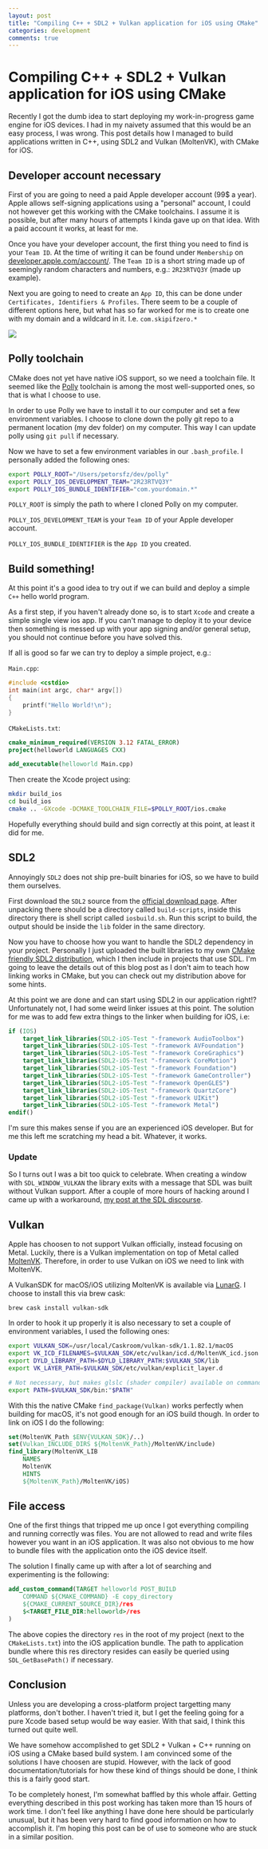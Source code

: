 ```yaml
---
layout: post
title: "Compiling C++ + SDL2 + Vulkan application for iOS using CMake"
categories: development
comments: true
---
```


# Compiling C++ + SDL2 + Vulkan application for iOS using CMake

Recently I got the dumb idea to start deploying my work-in-progress game engine for iOS devices. I had in my naivety assumed that this would be an easy process, I was wrong. This post details how I managed to build applications written in C++, using SDL2 and Vulkan (MoltenVK), with CMake for iOS.

## Developer account necessary

First of you are going to need a paid Apple developer account (99$ a year). Apple allows self-signing applications using a "personal" account, I could not however get this working with the CMake toolchains. I assume it is possible, but after many hours of attempts I kinda gave up on that idea. With a paid account it works, at least for me.

Once you have your developer account, the first thing you need to find is your `Team ID`. At the time of writing it can be found under `Membership` on [developer.apple.com/account/](https://developer.apple.com/account/). The `Team ID` is a short string made up of seemingly random characters and numbers, e.g.: `2R23RTVQ3Y` (made up example).

Next you are going to need to create an `App ID`, this can be done under `Certificates, Identifiers & Profiles`. There seem to be a couple of different options here, but what has so far worked for me is to create one with my domain and a wildcard in it. I.e. `com.skipifzero.*`

![](/assets/posts/2018-10-07-compiling-cmake-ios/app_id.png)

## Polly toolchain

CMake does not yet have native iOS support, so we need a toolchain file. It seemed like the [Polly](https://github.com/ruslo/polly) toolchain is among the most well-supported ones, so that is what I choose to use.

In order to use Polly we have to install it to our computer and set a few environment variables. I choose to clone down the polly git repo to a permanent location (my dev folder) on my computer. This way I can update polly using `git pull` if necessary.

Now we have to set a few environment variables in our `.bash_profile`. I personally added the following ones:

```sh
export POLLY_ROOT="/Users/petorsfz/dev/polly"
export POLLY_IOS_DEVELOPMENT_TEAM="2R23RTVQ3Y"
export POLLY_IOS_BUNDLE_IDENTIFIER="com.yourdomain.*"
```

`POLLY_ROOT` is simply the path to where I cloned Polly on my computer.

`POLLY_IOS_DEVELOPMENT_TEAM` is your `Team ID` of your Apple developer account.

`POLLY_IOS_BUNDLE_IDENTIFIER` is the `App ID` you created.

## Build something!

At this point it's a good idea to try out if we can build and deploy a simple `C++` hello world program.

As a first step, if you haven't already done so, is to start `Xcode` and create a simple single view ios app. If you can't manage to deploy it to your device then something is messed up with your app signing and/or general setup, you should not continue before you have solved this.

If all is good so far we can try to deploy a simple project, e.g.:

`Main.cpp`:

```cpp
#include <cstdio>
int main(int argc, char* argv[])
{
	printf("Hello World!\n");
}
```

`CMakeLists.txt`:

```cmake
cmake_minimum_required(VERSION 3.12 FATAL_ERROR)
project(helloworld LANGUAGES CXX)

add_executable(helloworld Main.cpp)
```

Then create the Xcode project using:

```sh
mkdir build_ios
cd build_ios
cmake .. -GXcode -DCMAKE_TOOLCHAIN_FILE=$POLLY_ROOT/ios.cmake
```

Hopefully everything should build and sign correctly at this point, at least it did for me.

## SDL2

Annoyingly `SDL2` does not ship pre-built binaries for iOS, so we have to build them ourselves.

First download the `SDL2` source from the [official download page](https://www.libsdl.org/download-2.0.php). After unpacking there should be a directory called `build-scripts`, inside this directory there is shell script called `iosbuild.sh`. Run this script to build, the output should be inside the `lib` folder in the same directory.

Now you have to choose how you want to handle the SDL2 dependency in your project. Personally I just uploaded the built libraries to my own [CMake friendly SDL2 distribution](https://github.com/PhantasyEngine/Dependency-SDL2), which I then include in projects that use SDL. I'm going to leave the details out of this blog post as I don't aim to teach how linking works in CMake, but you can check out my distribution above for some hints.

At this point we are done and can start using SDL2 in our application right!? Unfortunately not, I had some weird linker issues at this point. The solution for me was to add few extra things to the linker when building for iOS, i.e:

```cmake
if (IOS)
	target_link_libraries(SDL2-iOS-Test "-framework AudioToolbox")
	target_link_libraries(SDL2-iOS-Test "-framework AVFoundation")
	target_link_libraries(SDL2-iOS-Test "-framework CoreGraphics")
	target_link_libraries(SDL2-iOS-Test "-framework CoreMotion")
	target_link_libraries(SDL2-iOS-Test "-framework Foundation")
	target_link_libraries(SDL2-iOS-Test "-framework GameController")
	target_link_libraries(SDL2-iOS-Test "-framework OpenGLES")
	target_link_libraries(SDL2-iOS-Test "-framework QuartzCore")
	target_link_libraries(SDL2-iOS-Test "-framework UIKit")
	target_link_libraries(SDL2-iOS-Test "-framework Metal")
endif()
```

I'm sure this makes sense if you are an experienced iOS developer. But for me this left me scratching my head a bit. Whatever, it works.

### Update

So I turns out I was a bit too quick to celebrate. When creating a window with `SDL_WINDOW_VULKAN` the library exits with a message that SDL was built without Vulkan support. After a couple of more hours of hacking around I came up with a workaround, [my post at the SDL discourse](https://discourse.libsdl.org/t/problems-building-with-vulkan-support-for-ios/25148).


## Vulkan

Apple has choosen to not support Vulkan officially, instead focusing on Metal. Luckily, there is a Vulkan implementation on top of Metal called [MoltenVK](https://github.com/KhronosGroup/MoltenVK). Therefore, in order to use Vulkan on iOS we need to link with MoltenVK.

A VulkanSDK for macOS/iOS utilizing MoltenVK is available via [LunarG](https://vulkan.lunarg.com/). I choose to install this via brew cask:

`brew cask install vulkan-sdk`

In order to hook it up properly it is also necessary to set a couple of environment variables, I used the following ones:

```sh
export VULKAN_SDK=/usr/local/Caskroom/vulkan-sdk/1.1.82.1/macOS
export VK_ICD_FILENAMES=$VULKAN_SDK/etc/vulkan/icd.d/MoltenVK_icd.json
export DYLD_LIBRARY_PATH=$DYLD_LIBRARY_PATH:$VULKAN_SDK/lib
export VK_LAYER_PATH=$VULKAN_SDK/etc/vulkan/explicit_layer.d

# Not necessary, but makes glslc (shader compiler) available on command line
export PATH=$VULKAN_SDK/bin:"$PATH"
```

With this the native CMake `find_package(Vulkan)` works perfectly when building for macOS, it's not good enough for an iOS build though. In order to link on iOS I do the following:

```cmake
set(MoltenVK_Path $ENV{VULKAN_SDK}/..)
set(Vulkan_INCLUDE_DIRS ${MoltenVK_Path}/MoltenVK/include)
find_library(MoltenVK_LIB
    NAMES
    MoltenVK
    HINTS
    ${MoltenVK_Path}/MoltenVK/iOS)
```

## File access

One of the first things that tripped me up once I got everything compiling and running correctly was files. You are not allowed to read and write files however you want in an iOS application. It was also not obvious to me how to bundle files with the application onto the iOS device itself.

The solution I finally came up with after a lot of searching and experimenting is the following:

```cmake
add_custom_command(TARGET helloworld POST_BUILD
	COMMAND ${CMAKE_COMMAND} -E copy_directory
	${CMAKE_CURRENT_SOURCE_DIR}/res
	$<TARGET_FILE_DIR:helloworld>/res
)
```

The above copies the directory `res` in the root of my project (next to the `CMakeLists.txt`) into the iOS application bundle. The path to application bundle where this res directory resides can easily be queried using `SDL_GetBasePath()` if necessary.

## Conclusion

Unless you are developing a cross-platform project targetting many platforms, don't bother. I haven't tried it, but I get the feeling going for a pure Xcode based setup would be way easier. With that said, I think this turned out quite well.

We have somehow accomplished to get SDL2 + Vulkan + C++ running on iOS using a CMake based build system. I am convinced some of the solutions I have choosen are stupid. However, with the lack of good documentation/tutorials for how these kind of things should be done, I think this is a fairly good start.

To be completely honest, I'm somewhat baffled by this whole affair. Getting everything described in this post working has taken more than 15 hours of work time. I don't feel like anything I have done here should be particularly unusual, but it has been very hard to find good information on how to accomplish it. I'm hoping this post can be of use to someone who are stuck in a similar position.
